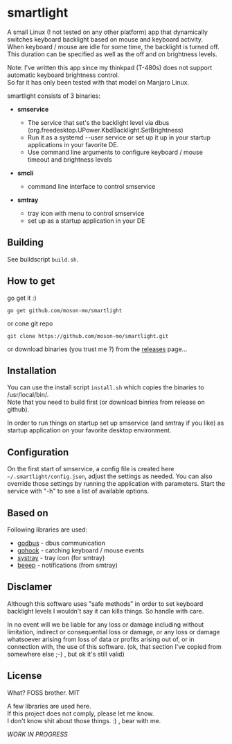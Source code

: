 # smartlight

A small Linux (! not tested on any other platform) app that dynamically switches keyboard backlight based on mouse and keyboard activity.</br>
When keyboard / mouse are idle for some time, the backlight is turned off.</br>
This duration can be specified as well as the off and on brightness levels.</br>

Note: I've written this app since my thinkpad (T-480s) does not support automatic keyboard brightness control.</br>
So far it has only been tested with that model on Manjaro Linux.

smartlight consists of 3 binaries:

* **smservice**
  * The service that set's the backlight level via dbus (org.freedesktop.UPower.KbdBacklight.SetBrightness)
  * Run it as a systemd --user service or set up it up in your startup applications in your favorite DE.
  * Use command line arguments to configure keyboard / mouse timeout and brightness levels

* **smcli**
  * command line interface to control smservice
  
* **smtray**
  * tray icon with menu to control smservice
  * set up as a startup application in your DE

## Building

See buildscript `build.sh`.

## How to get

go get it :)
```
go get github.com/moson-mo/smartlight
```

or cone git repo
```
git clone https://github.com/moson-mo/smartlight.git
```

or download binaries (you trust me ?) from the [releases](https://github.com/moson-mo/smartlight/releases) page...

## Installation

You can use the install script `install.sh` which copies the binaries to /usr/local/bin/.</br>
Note that you need to build first (or download binries from release on github).

In order to run things on startup set up smservice (and smtray if you like) as startup application on your favorite desktop environment.

## Configuration

On the first start of smservice, a config file is created here `~/.smartlight/config.json`, adjust the settings as needed.
You can also override those settings by running the application with parameters. Start the service with "-h" to see a list of available options.

## Based on

Following libraries are used:

* [godbus](https://github.com/godbus/dbus) - dbus communication
* [gohook](https://github.com/robotn/gohook) - catching keyboard / mouse events
* [systray](https://github.com/getlantern/systray) - tray icon (for smtray)
* [beeep](https://github.com/gen2brain/beeep) - notifications (from smtray)

## Disclamer

Although this software uses "safe methods" in order to set keyboard backlight levels I wouldn't say it can kills things. So handle with care.

In no event will we be liable for any loss or damage including without limitation, indirect or consequential loss or damage, or any loss or damage whatsoever arising from loss of data or profits arising out of, or in connection with, the use of this software.
(ok, that section I've copied from somewhere else ;-) , but ok it's still valid)

## License

What? FOSS brother. MIT

A few libraries are used here.</br>
If this project does not comply, please let me know.</br>
I don't know shit about those things. :) , bear with me.

*WORK IN PROGRESS*